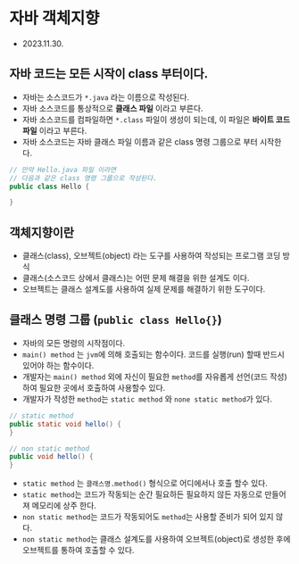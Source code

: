 # 자바 객체지향
* 2023.11.30.

## 자바 코드는 모든 시작이 **class** 부터이다.
* 자바는 소스코드가 `*.java` 라는 이름으로 작성된다.
* 자바 소스코드를 통상적으로 **클래스 파일** 이라고 부른다.
* 자바 소스코드를 컴파일하면 `*.class` 파일이 생성이 되는데, 이 파일은 **바이트 코드 파일** 이라고 부른다.
* 자바 소스코드는 자바 클래스 파일 이름과 같은 class 명령 그룹으로 부터 시작한다.
```java
// 만약 Hello.java 파일 이라면
// 다음과 같은 class 명령 그룹으로 작성된다.
public class Hello {

}
```

## 객체지향이란
* 클래스(class), 오브젝트(object) 라는 도구를 사용하여 작성되는 프로그램 코딩 방식
* 클래스(소스코드 상에서 클래스)는 어떤 문제 해결을 위한 설계도 이다.
* 오브젝트는 클래스 설계도를 사용하여 실제 문제를 해결하기 위한 도구이다.

## 클래스 명령 그룹 (`public class Hello{}`)
* 자바의 모든 명령의 시작점이다.
* `main() method` 는 `jvm`에 의해 호출되는 함수이다. 코드를 실행(run) 할때 반드시 있어야 하는 함수이다.
* 개발자는 `main() method`  외에 자신이 필요한 `method`를 자유롭게 선언(코드 작성)하여 필요한 곳에서 호출하여 사용할수 있다.
* 개발자가 작성한 `method`는 `static method` 와 `none static method`가 있다.
```java
// static method
public static void hello() {
}

// non static method
public void hello() {
}
```
* `static method` 는 `클래스명.method()` 형식으로 어디에서나 호출 할수 있다.
* `static method`는 코드가 작동되는 순간 필요하든 필요하지 않든 자동으로 만들어져 메모리에 상주 한다.
* `non static method`는 코드가 작동되어도 `method`는 사용할 준비가 되어 있지 않다.
* `non static method`는 클래스 설계도를 사용하여 오브젝트(object)로 생성한 후에 오브젝트를 통하여 호출할 수 있다.
